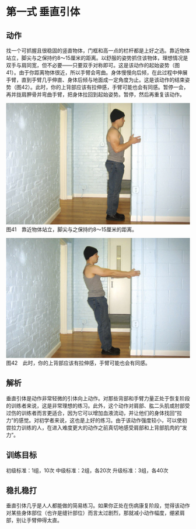 # 第一式 垂直引体

## 动作

找一个可抓握且很稳固的竖直物体，门框和高一点的栏杆都是上好之选。靠近物体站立，脚尖与之保持约8～15厘米的距离。以舒服的姿势抓住该物体，理想情况是双手与肩同宽，但不必要——只要双手对称即可。这是该动作的起始姿势（图41）。由于你距离物体很近，所以手臂会弯曲。身体慢慢向后倾，在此过程中伸展手臂，直到手臂几乎伸直、身体后倾与地面成一定角度为止。这是该动作的结束姿势（图42）。此时，你的上背部应该有拉伸感，手臂可能也会有同感。暂停一会，再并拢肩胛骨并弯曲手臂，把身体拉回到起始姿势。暂停，然后再重复该动作。

![垂直引体](./.images/pull-up-01.png)
图41　靠近物体站立，脚尖与之保持约8～15厘米的距离。

![垂直引体](./.images/pull-up-02.png)
图42　此时，你的上背部应该有拉伸感，手臂可能也会有同感。

## 解析

垂直引体是动作非常轻微的引体向上动作。对那些背部和手臂力量正处于恢复阶段的训练者来说，这是非常理想的练习。此外，这个动作对肩部、肱二头肌或肘部受过伤的训练者而言更适合，因为它可以增加血液流动，并让他们的身体找回“拉力”的感觉。对初学者来说，这也是上好的练习。由于该动作强度较小，可以使初尝拉力训练的人，在进入难度更大的动作之前真切地感受肩部和上背部肌肉的“发力”。

## 训练目标
初级标准：1组，10次
中级标准：2组，各20次
升级标准：3组，各40次

## 稳扎稳打

垂直引体几乎是人人都能做的简易练习。如果你正处在伤病康复阶段，觉得该动作对某些身体部位（也许是缝针部位）而言太过剧烈，那就减小动作幅度，绷紧肩部，别让手臂伸得太直。
